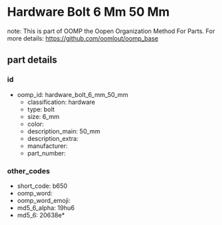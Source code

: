 # Hardware Bolt 6 Mm 50 Mm  

note: This is part of OOMP the Oopen Organization Method For Parts. For more details: https://github.com/oomlout/oomp_base

##  part details





### id
* oomp_id: hardware_bolt_6_mm_50_mm
  * classification: hardware
  * type: bolt
  * size: 6_mm
  * color: 
  * description_main: 50_mm
  * description_extra: 
  * manufacturer: 
  * part_number: 

### other_codes
* short_code: b650
* oomp_word: 
* oomp_word_emoji: 
* md5_6_alpha: 19hu6
* md5_6: 20638e* 